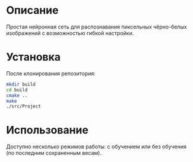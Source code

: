# Описание

Простая нейронная сеть для распознавания пиксельных чёрно-белых изображений с 
возможностью гибкой настройки.

# Установка

После клонирования репозитория:

```bash
mkdir build
cd build
cmake ..
make
./src/Project
```

# Использование

Доступно несколько режимов работы: с обучением или без обучения (по последним сохраненным весам).

